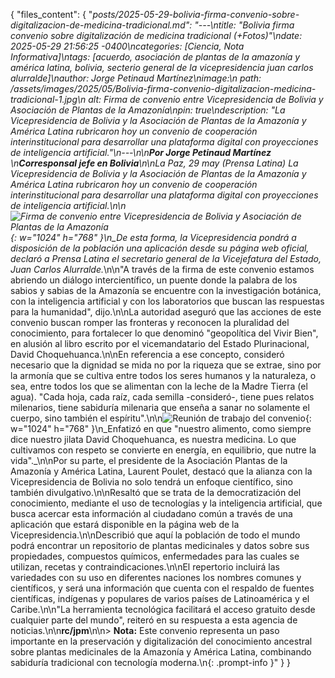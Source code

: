 {
  "files_content": {
    "_posts/2025-05-29-bolivia-firma-convenio-sobre-digitalizacion-de-medicina-tradicional.md": "---\ntitle: \"Bolivia firma convenio sobre digitalización de medicina tradicional (+Fotos)\"\ndate: 2025-05-29 21:56:25 -0400\ncategories: [Ciencia, Nota Informativa]\ntags: [acuerdo, asociación de plantas de la amazonía y américa latina, bolivia, secterio general de la vicepresidencia juan carlos alurralde]\nauthor: Jorge Petinaud Martínez\nimage:\n  path: /assets/images/2025/05/Bolivia-firma-convenio-digitalizacion-medicina-tradicional-1.jpg\n  alt: Firma de convenio entre Vicepresidencia de Bolivia y Asociación de Plantas de la Amazonía\npin: true\ndescription: \"La Vicepresidencia de Bolivia y la Asociación de Plantas de la Amazonía y América Latina rubricaron hoy un convenio de cooperación interinstitucional para desarrollar una plataforma digital con proyecciones de inteligencia artificial.\"\n---\n\n**Por Jorge Petinaud Martínez**  \n**Corresponsal jefe en Bolivia**\n\nLa Paz, 29 may (Prensa Latina) La Vicepresidencia de Bolivia y la Asociación de Plantas de la Amazonía y América Latina rubricaron hoy un convenio de cooperación interinstitucional para desarrollar una plataforma digital con proyecciones de inteligencia artificial.\n\n![Firma de convenio entre Vicepresidencia de Bolivia y Asociación de Plantas de la Amazonía](/assets/images/2025/05/Bolivia-firma-convenio-digitalizacion-medicina-tradicional1.jpg){: w=\"1024\" h=\"768\" }\n_De esta forma, la Vicepresidencia pondrá a disposición de la población una aplicación desde su página web oficial, declaró a Prensa Latina el secretario general de la Vicejefatura del Estado, Juan Carlos Alurralde._\n\n\"A través de la firma de este convenio estamos abriendo un diálogo intercientífico, un puente donde la palabra de los sabios y sabias de la Amazonía se encuentre con la investigación botánica, con la inteligencia artificial y con los laboratorios que buscan las respuestas para la humanidad\", dijo.\n\nLa autoridad aseguró que las acciones de este convenio buscan romper las fronteras y reconocen la pluralidad del conocimiento, para fortalecer lo que denominó \"geopolítica del Vivir Bien\", en alusión al libro escrito por el vicemandatario del Estado Plurinacional, David Choquehuanca.\n\nEn referencia a ese concepto, consideró necesario que la dignidad se mida no por la riqueza que se extrae, sino por la armonía que se cultiva entre todos los seres humanos y la naturaleza, o sea, entre todos los que se alimentan con la leche de la Madre Tierra (el agua). \"Cada hoja, cada raíz, cada semilla -consideró-, tiene pues relatos milenarios, tiene sabiduría milenaria que enseña a sanar no solamente el cuerpo, sino también el espíritu\".\n\n![Reunión de trabajo del convenio](/assets/images/2025/05/Bolivia-firma-convenio-digitalizacion-medicina-tradicional2.jpg){: w=\"1024\" h=\"768\" }\n_Enfatizó en que \"nuestro alimento, como siempre dice nuestro jilata David Choquehuanca, es nuestra medicina. Lo que cultivamos con respeto se convierte en energía, en equilibrio, que nutre la vida\"._\n\nPor su parte, el presidente de la Asociación Plantas de la Amazonía y América Latina, Laurent Poulet, destacó que la alianza con la Vicepresidencia de Bolivia no solo tendrá un enfoque científico, sino también divulgativo.\n\nResaltó que se trata de la democratización del conocimiento, mediante el uso de tecnologías y la inteligencia artificial, que busca acercar esta información al ciudadano común a través de una aplicación que estará disponible en la página web de la Vicepresidencia.\n\nDescribió que aquí la población de todo el mundo podrá encontrar un repositorio de plantas medicinales y datos sobre sus propiedades, compuestos químicos, enfermedades para las cuales se utilizan, recetas y contraindicaciones.\n\nEl repertorio incluirá las variedades con su uso en diferentes naciones los nombres comunes y científicos, y será una información que cuenta con el respaldo de fuentes científicas, indígenas y populares de varios países de Latinoamérica y el Caribe.\n\n\"La herramienta tecnológica facilitará el acceso gratuito desde cualquier parte del mundo\", reiteró en su respuesta a esta agencia de noticias.\n\n**rc/jpm**\n\n> **Nota:** Este convenio representa un paso importante en la preservación y digitalización del conocimiento ancestral sobre plantas medicinales de la Amazonía y América Latina, combinando sabiduría tradicional con tecnología moderna.\n{: .prompt-info }"
  }
}
